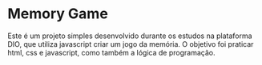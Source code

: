 # Memory Game

Este é um projeto simples desenvolvido durante os estudos na plataforma DIO, que utiliza javascript criar um jogo da memória. O objetivo foi praticar html, css e javascript, como também a lógica de programação.